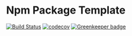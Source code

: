 # Npm Package Template

[![Build Status](https://travis-ci.com/zepod/redux-observable-context.png)](https://travis-ci.com/zepod/redux-observable-context)
[![codecov](https://codecov.io/gh/zepod/redux-observable-context/branch/master/graph/badge.svg)](https://codecov.io/gh/zepod/redux-observable-context) [![Greenkeeper badge](https://badges.greenkeeper.io/zepod/redux-observable-context.svg)](https://greenkeeper.io/)
